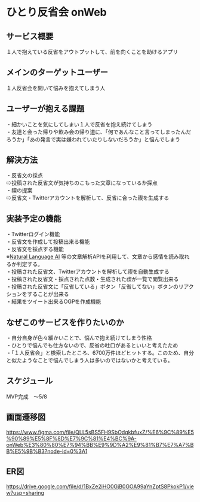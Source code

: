 # ひとり反省会 onWeb

## サービス概要
１人で抱えている反省をアウトプットして、前を向くことを助けるアプリ<br>

## メインのターゲットユーザー
１人反省会を開いて悩みを抱えてしまう人
　
## ユーザーが抱える課題
・細かいことを気にしてしまい１人で反省を抱え続けてしまう<br>
・友達と会った帰りや飲み会の帰り道に、「何であんなこと言ってしまったんだろうか」「あの発言で実は嫌われていたりしないだろうか」と悩んでしまう<br>

## 解決方法
・反省文の採点<br>
⇨投稿された反省文が気持ちのこもった文章になっているか採点<br>
・禊の提案<br>
⇨反省文・Twitterアカウントを解析して、反省に合った禊を生成する

## 実装予定の機能
・Twitterログイン機能<br>
・反省文を作成して投稿出来る機能<br>
・反省文を採点する機能<br>
 ※[Natural Language AI](https://cloud.google.com/natural-language?hl=ja) 等の文章解析APIを利用して、文章から感情を読み取れるか判定する。<br>
・投稿された反省文、Twitterアカウントを解析して禊を自動生成する<br>
・投稿された反省文・採点された点数・生成された禊が一覧で閲覧出来る<br>
・投稿された反省文に「反省している」ボタン「反省してない」ボタンのリアクションをすることが出来る<br>
・結果をツイート出来るOGPを作成機能

## なぜこのサービスを作りたいのか
・自分自身が色々細かいことで、悩んで抱え続けてしまう性格<br>
・ひとりで悩んでも仕方ないので、反省の吐口があるといいと考えたため<br>
・「１人反省会」と検索したところ、6700万件ほどヒットする。このため、自分と似たようなことで悩んでしまう人は多いのではないかと考えている。

## スケジュール
MVP完成　〜5/8

## 画面遷移図
https://www.figma.com/file/QLL5sBS5FH9SbOdqkbfuxZ/%E6%9C%89%E5%90%89%E5%8F%8D%E7%9C%81%E4%BC%9A-onWeb%E3%80%80%E7%94%BB%E9%9D%A2%E9%81%B7%E7%A7%BB%E5%9B%B3?node-id=0%3A1

## ER図
https://drive.google.com/file/d/1BxZe2iHO0GjB0GOA99aYnZptS8PkokP1/view?usp=sharing
